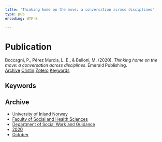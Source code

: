 ```yaml
---
title: 'Thinking home on the move: a conversation across disciplines'
type: pub
encoding: UTF-8

---
```

<h1>Publication</h1>
<article id="csl-bib-container-KYQJ8E7R" class="csl-bib-container">
  <div class="csl-bib-body"> <div class="csl-entry">Boccagni, P., Pérez Murcia, L. E., &#38; Belloni, M. (2020). <i>Thinking home on the move: a conversation across disciplines</i>. Emerald Publishing.</div> </div>
  <div class="csl-bib-buttons">
    <a href="#taxonomy-article-KYQJ8E7R" alt="archive" class="csl-bib-button">Archive</a>
    <a href="https://app.cristin.no/results/show.jsf?id=1840876" alt="Cristin" class="csl-bib-button">Cristin</a>
    <a href="http://zotero.org/groups/5881554/items/KYQJ8E7R" alt="Zotero" class="csl-bib-button">Zotero</a>
    <a href="#keywords-article-KYQJ8E7R" alt="keywords" class="csl-bib-button">Keywords</a>
  </div>
  <div id="csl-bib-meta-container-KYQJ8E7R"></div>
</article>
<div id="csl-bib-meta-KYQJ8E7R" class="csl-bib-meta">
  <article id="keywords-article-KYQJ8E7R" class="keywords-article">
    <h1>Keywords</h1>
    
  </article>
  <article id="taxonomy-article-KYQJ8E7R" class="taxonomy-article">
    <h1>Archive</h1>
    <ul>
      <li><a href="{{< params subfolder >}}en/archive/?key=3DCRN523">University of Inland Norway</a></li>
      <li><a href="{{< params subfolder >}}en/archive/?key=IDKFS3MX">Faculty of Social and Health Sciences</a></li>
      <li><a href="{{< params subfolder >}}en/archive/?key=CU4VFGCV">Department of Social Work and Guidance</a></li>
      <li><a href="{{< params subfolder >}}en/archive/?key=FLJPCLYW">2020</a></li>
      <li><a href="{{< params subfolder >}}en/archive/?key=4YTLTQFN">October</a></li>
    </ul>
  </article>
</div>
